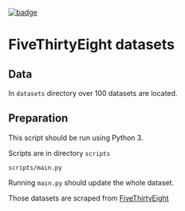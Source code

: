 <a href="https://datahub.io/core/five-thirty-eight-datasets"><img src="https://badgen.net/badge/icon/View%20on%20datahub.io/orange?icon=https://datahub.io/datahub-cube-badge-icon.svg&label&scale=1.25)" alt="badge" /></a>

# FiveThirtyEight datasets

## Data

In `datasets` directory over 100 datasets are located.

## Preparation

This script should be run using Python 3.

Scripts are in directory `scripts`

`scripts/main.py`

Running `main.py` should update the whole dataset.

Those datasets are scraped from [FiveThirtyEight](https://github.com/fivethirtyeight/data)
